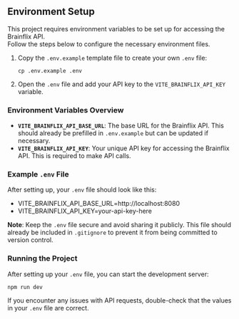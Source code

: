 ## Environment Setup

This project requires environment variables to be set up for accessing the Brainflix API.  
Follow the steps below to configure the necessary environment files.

1. Copy the `.env.example` template file to create your own `.env` file:

   `cp .env.example .env`

2. Open the `.env` file and add your API key to the `VITE_BRAINFLIX_API_KEY` variable.

### Environment Variables Overview

- **`VITE_BRAINFLIX_API_BASE_URL`**: The base URL for the Brainflix API. This should already be prefilled in `.env.example` but can be updated if necessary.
- **`VITE_BRAINFLIX_API_KEY`**: Your unique API key for accessing the Brainflix API. This is required to make API calls.

### Example `.env` File

After setting up, your `.env` file should look like this:

- VITE_BRAINFLIX_API_BASE_URL=http://localhost:8080
- VITE_BRAINFLIX_API_KEY=your-api-key-here

**Note**: Keep the `.env` file secure and avoid sharing it publicly. This file should already be included in `.gitignore` to prevent it from being committed to version control.

### Running the Project

After setting up your `.env` file, you can start the development server:

`npm run dev`

If you encounter any issues with API requests, double-check that the values in your `.env` file are correct.
